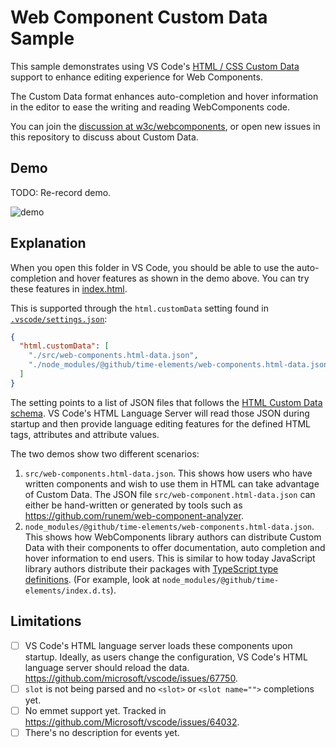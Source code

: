 # Web Component Custom Data Sample

This sample demonstrates using VS Code's [HTML / CSS Custom Data](https://github.com/microsoft/vscode-custom-data) support to enhance editing experience for Web Components.

The Custom Data format enhances auto-completion and hover information in the editor to ease the writing and reading WebComponents code.

You can join the [discussion at w3c/webcomponents](https://github.com/w3c/webcomponents/issues/776), or open new issues in this repository to discuss about Custom Data.

## Demo

TODO: Re-record demo.

![demo](demo.gif)

## Explanation

When you open this folder in VS Code, you should be able to use the auto-completion and hover features as shown in the demo above. You can try these features in [index.html](./index.html).

This is supported through the `html.customData` setting found in [`.vscode/settings.json`](.vscode/settings.json):

```json
{
  "html.customData": [
    "./src/web-components.html-data.json",
    "./node_modules/@github/time-elements/web-components.html-data.json"
  ]
}
```

The setting points to a list of JSON files that follows the [HTML Custom Data schema](https://github.com/microsoft/vscode-html-languageservice/blob/master/docs/customData.schema.json). VS Code's HTML Language Server will read those JSON during startup and then provide language editing features for the defined HTML tags, attributes and attribute values.

The two demos show two different scenarios:
1. `src/web-components.html-data.json`. This shows how users who have written components and wish to use them in HTML can take advantage of Custom Data. The JSON file `src/web-component.html-data.json` can either be hand-written or generated by tools such as https://github.com/runem/web-component-analyzer.
2. `node_modules/@github/time-elements/web-components.html-data.json`. This shows how WebComponents library authors can distribute Custom Data with their components to offer documentation, auto completion and hover information to end users. This is similar to how today JavaScript library authors distribute their packages with [TypeScript type definitions](https://www.typescriptlang.org/docs/handbook/declaration-files/introduction.html). (For example, look at `node_modules/@github/time-elements/index.d.ts`).

## Limitations

- [ ] VS Code's HTML language server loads these components upon startup. Ideally, as users change the configuration, VS Code's HTML language server should reload the data. https://github.com/microsoft/vscode/issues/67750.
- [ ] `slot` is not being parsed and no `<slot>` or `<slot name="">` completions yet.
- [ ] No emmet support yet. Tracked in https://github.com/Microsoft/vscode/issues/64032.
- [ ] There's no description for events yet.
